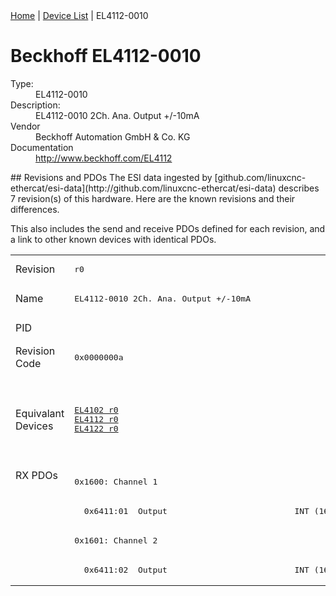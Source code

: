 <div class="nav"><a href="/esi-data">Home</a> | <a href="/esi-data/devices">Device List</a> | EL4112-0010</div>

#  Beckhoff EL4112-0010

<dl>
  <dt>Type:</dt><dd>EL4112-0010</dd>
  <dt>Description:</dt><dd>EL4112-0010 2Ch. Ana. Output +/-10mA</dd>
  <dt>Vendor</dt><dd>Beckhoff Automation GmbH & Co. KG</dd>
  <dt>Documentation</dt><dd><a href="http://www.beckhoff.com/EL4112">http://www.beckhoff.com/EL4112</a></dd>
</dl>
## Revisions and PDOs
The ESI data ingested by [github.com/linuxcnc-ethercat/esi-data](http://github.com/linuxcnc-ethercat/esi-data) describes 7 revision(s) of this hardware.  Here are the known revisions and their differences.

This also includes the send and receive PDOs defined for each revision, and a link to other known devices with identical PDOs.

<table>
<tr >
<td class="first">Revision</td>
<td ><pre>r0</pre></td>
<td ><pre>r1016</pre></td>
<td ><pre>r1017</pre></td>
<td ><pre>r1018</pre></td>
<td ><pre>r1019</pre></td>
<td ><pre>r1020</pre></td>
<td ><pre>r1021</pre></td>
</tr>
<tr >
<td class="first">Name</td>
<td ><pre>EL4112-0010 2Ch. Ana. Output +/-10mA</pre></td>
<td  colspan=6 align="center"><pre>EL4112-0010 2Ch. Ana. Output +/-10mA, 16bit</pre></td>
</tr>
<tr >
<td class="first">PID</td>
<td  colspan=7 align="center"><pre>0x10103052</pre></td>
</tr>
<tr >
<td class="first">Revision Code</td>
<td ><pre>0x0000000a</pre></td>
<td ><pre>0x03f8000a</pre></td>
<td ><pre>0x03f9000a</pre></td>
<td ><pre>0x03fa000a</pre></td>
<td ><pre>0x03fb000a</pre></td>
<td ><pre>0x03fc000a</pre></td>
<td ><pre>0x03fd000a</pre></td>
</tr>
<tr >
<td class="first">Equivalant Devices</td>
<td ><pre><a href="EL4102">EL4102 r0</a><br/><a href="EL4112">EL4112 r0</a><br/><a href="EL4122">EL4122 r0</a></pre></td>
<td  colspan=2 align="center"><pre><a href="EL4102">EL4102 r1016</a><br/><a href="EL4102">EL4102 r1017</a><br/><a href="EL4112">EL4112 r1016</a><br/><a href="EL4112">EL4112 r1017</a><br/><a href="EL4122">EL4122 r1016</a><br/><a href="EL4122">EL4122 r1017</a><br/><a href="EL4132">EL4132 r1016</a><br/><a href="EL4132">EL4132 r1017</a></pre></td>
<td  colspan=2 align="center"><pre><a href="EL4102">EL4102 r1018</a><br/><a href="EL4102">EL4102 r1019</a><br/><a href="EL4112">EL4112 r1018</a><br/><a href="EL4112">EL4112 r1019</a><br/><a href="EL4122">EL4122 r1018</a><br/><a href="EL4122">EL4122 r1019</a><br/><a href="EL4132">EL4132 r1018</a><br/><a href="EL4132">EL4132 r1019</a></pre></td>
<td  colspan=2 align="center"><pre><a href="EL4102">EL4102 r1020</a><br/><a href="EL4102">EL4102 r1021</a><br/><a href="EL4112">EL4112 r1020</a><br/><a href="EL4112">EL4112 r1021</a><br/><a href="EL4122">EL4122 r1020</a><br/><a href="EL4122">EL4122 r1021</a><br/><a href="EL4132">EL4132 r1020</a><br/><a href="EL4132">EL4132 r1021</a></pre></td>
</tr>
<tr class="rxpdo pdosection">
<td class="first" rowspan=4 valign=top>RX PDOs</td>
<td colspan=7 align="left"><pre>0x1600: Channel 1</pre></td>
<td></td>
</tr>
<tr class="rxpdo">
<td ><pre>  0x6411:01  Output                          INT (16 bits)</pre></td>
<td  colspan=2 align="left"></td>
<td  colspan=4 align="left"><pre>  0x6411:01  Output                          INT (16 bits)</pre></td>
</tr>
<tr class="rxpdo pdosection">
<td  colspan=7 align="left"><pre>0x1601: Channel 2</pre></td>
</tr>
<tr class="rxpdo">
<td ><pre>  0x6411:02  Output                          INT (16 bits)</pre></td>
<td  colspan=2 align="left"></td>
<td  colspan=4 align="left"><pre>  0x6411:02  Output                          INT (16 bits)</pre></td>
</tr>
</table>
